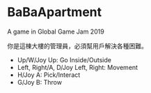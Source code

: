 BaBaApartment
=============

A game in Global Game Jam 2019

你是這棟大樓的管理員，必須幫用戶解決各種困難。

* Up/W/Joy Up:                            Go Inside/Outside
* Left, Right/A, D/Joy Left, Right:       Movement
* H/Joy A:                                Pick/Interact
* G/Joy B:                                Throw